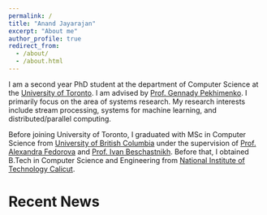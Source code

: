 ```yaml
---
permalink: /
title: "Anand Jayarajan"
excerpt: "About me"
author_profile: true
redirect_from: 
  - /about/
  - /about.html
---
```


I am a second year PhD student at the department of Computer Science at the [University of Toronto](https://web.cs.toronto.edu/). I am advised by [Prof. Gennady Pekhimenko](http://www.cs.toronto.edu/~pekhimenko/). I primarily focus on the area of systems research. My research interests include stream processing, systems for machine learning, and distributed/parallel computing.

Before joining University of Toronto, I graduated with MSc in Computer Science from [University of British Columbia](https://www.cs.ubc.ca/) under the supervision of [Prof. Alexandra Fedorova](https://www.ece.ubc.ca/~sasha/) and [Prof. Ivan Beschastnikh](https://www.cs.ubc.ca/~bestchai/). Before that, I obtained B.Tech in Computer Science and Engineering from [National Institute of Technology Calicut](https://minerva.nitc.ac.in/).


Recent News
======

